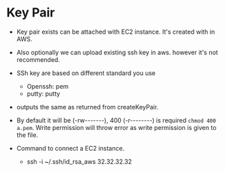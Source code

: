 # Key Pair

- Key pair exists can be attached with EC2 instance. It's created with in AWS.
- Also optionally we can upload existing ssh key in aws. however it's not recommended.

- SSh key are based on different standard you use
  - Openssh: pem
  - putty: putty

- outputs the same as returned from createKeyPair.

- By default it will be (-rw-------), 400 (-r--------) is required `chmod 400 a.pem`. Write permission will throw error as write permission is given to the file.

- Command to connect a EC2 instance.
  - ssh -i ~/.ssh/id_rsa_aws 32.32.32.32
